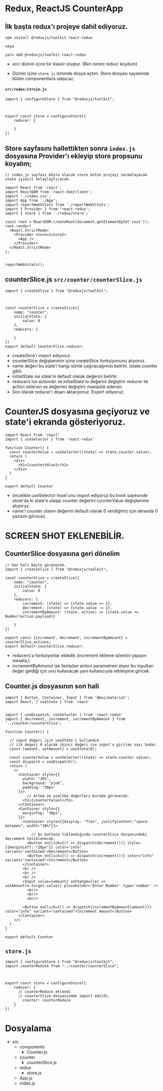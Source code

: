# Redux, ReactJS CounterApp

## İlk başta redux'ı projeye dahil ediyoruz.

```
npm install @reduxjs/toolkit react-redux

veya

yarn add @reduxjs/toolkit react-redux
```

- src/ dizinin içine bir klasör oluştur. (Ben ismini redux/ koydum)

- Dizinin içine `store.js` isminde dosya açtım. Store dosyası sayesinde bütün componentlara ulaşıcaz.

#### `src/redux/stroje.js`
```
import { configureStore } from "@reduxjs/toolkit";



export const store = configureStore({
    reducer: {
        
    }
}) 
```

## Store sayfasını hallettikten sonra `index.js` dosyasına Provider'ı ekleyip store propsunu koyalım;

```
// index.js sayfası böyle olacak store bütün projeyi sarmalayacak state işimizi kolaylaştıracak.

import React from 'react';
import ReactDOM from 'react-dom/client';
import './index.css';
import App from './App';
import reportWebVitals from './reportWebVitals';
import { Provider } from 'react-redux';
import { store } from './redux/store';

const root = ReactDOM.createRoot(document.getElementById('root'));
root.render(
  <React.StrictMode>
    <Provider store={store}>
      <App />
    </Provider>
  </React.StrictMode>
);


reportWebVitals();
```

## counterSlice.js `src/counter/counterSlice.js`

```
import { createSlice } from "@reduxjs/toolkit";



const counterSlice = createSlice({
    name: "counter",
    initialState: {
        value: 0
    },
    reducers: {
        
    }
})
export default counterSlice.reducer;
```
- createSlice'ı import ediyoruz.
- counterSlice değişkeninin içine createSlice  fonksiyonunu atıyoruz.
- name değeri bu state'i hangi isimle çağıracağımızı belirtir. (state.counter gibi).
- initialState ise state'in default olarak değerini belirtir.
- reducers ise actiondır ve initialState'in değerini değiştirir reducer ile action eklersin ve değerleri değiştirir manipüle edersin.
- Son olarak reducer'ı dışarı aktarıyoruz. Export ediyoruz.

# CounterJS dosyasına geçiyoruz ve state'i ekranda gösteriyoruz.
```
import React from 'react'
import { useSelector } from 'react-redux'

function Counter() {
  const counterValue = useSelector((state) => state.counter.value);
  return (
    <div>
      <h1>{counterValue}</h1>
    </div>
  )
}

export default Counter
```
- öncelikle useSelector hook'unu import ediyoruz bu hook sayesinde store'da ki state'e ulaşıp counter değerini counterValue değişkenine atıyoruz.
- name'i counter olanın değerini default olarak 0 verdiğimiz için ekranda 0 yazısını görücez.
# SCREEN SHOT EKLENEBİLİR.

## CounterSlice dosyasına geri dönelim

```
// Son hali böyle görünecek.
import { createSlice } from "@reduxjs/toolkit";

const counterSlice = createSlice({
    name: "counter",
    initialState: {
        value: 0
    },
    reducers: {
        increment: (state) => {state.value += 1},
        decrement: (state) => {state.value -= 1},
        incrementByAmount: (state, action) => {state.value += Number(action.payload)} 
        
    }
})

export const {increment, decrement, incrementByAmount} = counterSlice.actions;
export default counterSlice.reducer;
```
- reducers'a fonksiyonlar ekledik (increment ekleme işlemini yapıyor mesela.).
- incrementByAmonut ise fazladan action parametresi alıyor bu inputtan değer geldiği için onu kullanacak yani kullanıcıyıla etkileşime giricek.

## Counter.js dosyasının son hali
```
import { Button, Container, Input } from '@mui/material';
import React, { useState } from 'react'


import { useDispatch, useSelector } from 'react-redux'
import { decrement, increment, incrementByAmount } from '../counter/counterSlice';

function Counter() {

  // input değeri için useState'i kullandık
  // ilk değeri 0 olacak ikinci değeri ise input'a girilen sayı kadar.
  const [amount, setAmount] = useState(0);

  const counterValue = useSelector((state) => state.counter.value);
  const dispatch = useDispatch();
  return (
    <>
      <Container style={{
        width: "30%",
        background: "pink",
        padding: "30px"
      }}>
          // Artma ve azaltma değerleri burada görünecek.
        <h1>{counterValue}</h1>
      </Container>
      <Container style={{
        marginTop: "30px",
      }}>
        <Container style={{display: "flex", justifyContent:"space-between", width:"30%"}}>

            // bu buttona tıklandığında counterSlice dosyasındaki decrement tetiklenecek.
          <Button onClick={() => dispatch(decrement())} style={{marginLeft: "10px"}} color="info" variant='contained'>Decrement</Button>
          <Button onClick={() => dispatch(increment())} color="info" variant='contained'>Increment</Button>
        </Container>
        <br />
        <br />
        <br />
        <Input value={amount} onChange={(e) => setAmount(e.target.value)} placeholder='Enter Number' type='number' />
          <br/>
          <br/>
          <br/>
          
        <Button onClick={() => dispatch(incrementByAmount(amount))} color="info" variant="contained">Increment Amount</Button>
      </Container>
    </>
  )
}

export default Counter
```

## `store.js`
```
import { configureStore } from "@reduxjs/toolkit";
import counterReduce from "../counter/counterSlice";



export const store = configureStore({
    reducer: {
      // counterReduce eklendi
      // counterSlice dosyasından import edildi.
        counter: counterReduce        
    }
}) 
```

# Dosyalama

- src
  - components
    - Counter.js
  - counter
    - counterSlice.js
  - redux
    - store.js
  - App.js
  - index.js